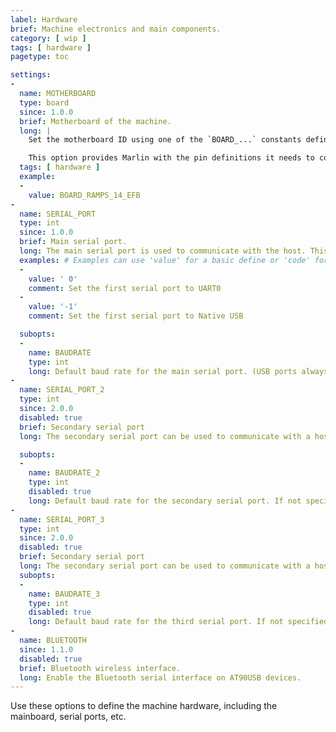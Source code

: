 ```yaml
---
label: Hardware
brief: Machine electronics and main components.
category: [ wip ]
tags: [ hardware ]
pagetype: toc

settings:
-
  name: MOTHERBOARD
  type: board
  since: 1.0.0
  brief: Motherboard of the machine.
  long: |
    Set the motherboard ID using one of the `BOARD_...` constants defined in `boards.h`.

    This option provides Marlin with the pin definitions it needs to control the onboard components and connected peripherals.
  tags: [ hardware ]
  example:
  -
    value: BOARD_RAMPS_14_EFB
-
  name: SERIAL_PORT
  type: int
  since: 1.0.0
  brief: Main serial port.
  long: The main serial port is used to communicate with the host. This is usually the serial port connected to USB.
  examples: # Examples can use 'value' for a basic define or 'code' for a fancier example.
  -
    value: ' 0'
    comment: Set the first serial port to UART0
  -
    value: '-1'
    comment: Set the first serial port to Native USB

  subopts:
  -
    name: BAUDRATE
    type: int
    long: Default baud rate for the main serial port. (USB ports always run at full speed.)
-
  name: SERIAL_PORT_2
  type: int
  since: 2.0.0
  disabled: true
  brief: Secondary serial port
  long: The secondary serial port can be used to communicate with a host, serial controller, or WiFi interface.

  subopts:
  -
    name: BAUDRATE_2
    type: int
    disabled: true
    long: Default baud rate for the secondary serial port. If not specified then `BAUDRATE` is used.
-
  name: SERIAL_PORT_3
  type: int
  since: 2.0.0
  disabled: true
  brief: Secondary serial port
  long: The secondary serial port can be used to communicate with a host, serial controller, or WiFi interface.
  subopts:
  -
    name: BAUDRATE_3
    type: int
    disabled: true
    long: Default baud rate for the third serial port. If not specified then `BAUDRATE` is used.
-
  name: BLUETOOTH
  since: 1.1.0
  disabled: true
  brief: Bluetooth wireless interface.
  long: Enable the Bluetooth serial interface on AT90USB devices.
---
```

Use these options to define the machine hardware, including the mainboard, serial ports, etc.
